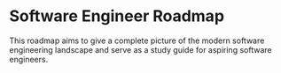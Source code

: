 # Software Engineer Roadmap
This roadmap aims to give a complete picture of the modern software engineering landscape and serve as a study guide for aspiring software engineers.
